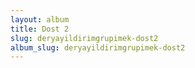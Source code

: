 ```yaml
---
layout: album
title: Dost 2
slug: deryayildirimgrupimek-dost2
album_slug: deryayildirimgrupimek-dost2
---
```

